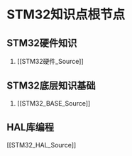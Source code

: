 # STM32知识点根节点
## STM32硬件知识
1.  [[STM32硬件_Source]]

## STM32底层知识基础
1. [[STM32_BASE_Source]]


## HAL库编程
[[STM32_HAL_Source]]